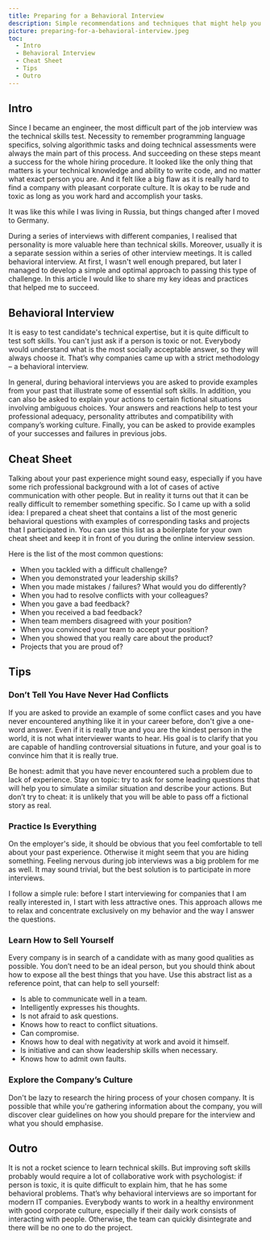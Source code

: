```yaml
---
title: Preparing for a Behavioral Interview
description: Simple recommendations and techniques that might help you succeed in job interviews at your dream company.
picture: preparing-for-a-behavioral-interview.jpeg
toc:
  - Intro
  - Behavioral Interview
  - Cheat Sheet
  - Tips
  - Outro
---
```


## Intro

Since I became an engineer, the most difficult part of the job interview was the technical skills test. Necessity to remember programming language specifics, solving algorithmic tasks and doing technical assessments were always the main part of this process. And succeeding on these steps meant a success for the whole hiring procedure. It looked like the only thing that matters is your technical knowledge and ability to write code, and no matter what exact person you are. And it felt like a big flaw as it is really hard to find a company with pleasant corporate culture. It is okay to be rude and toxic as long as you work hard and accomplish your tasks.

It was like this while I was living in Russia, but things changed after I moved to Germany.

During a series of interviews with different companies, I realised that personality is more valuable here than technical skills. Moreover, usually it is a separate session within a series of other interview meetings. It is called behavioral interview. At first, I wasn't well enough prepared, but later I managed to develop a simple and optimal approach to passing this type of challenge. In this article I would like to share my key ideas and practices that helped me to succeed.

## Behavioral Interview

It is easy to test candidate's technical expertise, but it is quite difficult to test soft skills. You can't just ask if a person is toxic or not. Everybody would understand what is the most socially acceptable answer, so they will always choose it. That’s why companies came up with a strict methodology – a behavioral interview.

In general, during behavioral interviews you are asked to provide examples from your past that illustrate some of essential soft skills. In addition, you can also be asked to explain your actions to certain fictional situations involving ambiguous choices. Your answers and reactions help to test your professional adequacy, personality attributes and compatibility with company’s working culture. Finally, you can be asked to provide examples of your successes and failures in previous jobs.

## Cheat Sheet

Talking about your past experience might sound easy, especially if you have some rich professional background with a lot of cases of active communication with other people. But in reality it turns out that it can be really difficult to remember something specific. So I came up with a solid idea: I prepared a cheat sheet that contains a list of the most generic behavioral questions with examples of corresponding tasks and projects that I participated in. You can use this list as a boilerplate for your own cheat sheet and keep it in front of you during the online interview session.

Here is the list of the most common questions:

- When you tackled with a difficult challenge?
- When you demonstrated your leadership skills?
- When you made mistakes / failures? What would you do differently?
- When you had to resolve conflicts with your colleagues?
- When you gave a bad feedback?
- When you received a bad feedback?
- When team members disagreed with your position?
- When you convinced your team to accept your position?
- When you showed that you really care about the product?
- Projects that you are proud of?

## Tips

### Don’t Tell You Have Never Had Conflicts

If you are asked to provide an example of some conflict cases and you have never encountered anything like it in your career before, don't give a one-word answer. Even if it is really true and you are the kindest person in the world, it is not what interviewer wants to hear. His goal is to clarify that you are capable of handling controversial situations in future, and your goal is to convince him that it is really true.

Be honest: admit that you have never encountered such a problem due to lack of experience. Stay on topic: try to ask for some leading questions that will help you to simulate a similar situation and describe your actions. But don’t try to cheat: it is unlikely that you will be able to pass off a fictional story as real.

### Practice Is Everything

On the employer's side, it should be obvious that you feel comfortable to tell about your past experience. Otherwise it might seem that you are hiding something. Feeling nervous during job interviews was a big problem for me as well. It may sound trivial, but the best solution is to participate in more interviews.

I follow a simple rule: before I start interviewing for companies that I am really interested in, I start with less attractive ones. This approach allows me to relax and concentrate exclusively on my behavior and the way I answer the questions.

### Learn How to Sell Yourself

Every company is in search of a candidate with as many good qualities as possible. You don’t need to be an ideal person, but you should think about how to expose all the best things that you have. Use this abstract list as a reference point, that can help to sell yourself:

- Is able to communicate well in a team.
- Intelligently expresses his thoughts.
- Is not afraid to ask questions.
- Knows how to react to conflict situations.
- Can compromise.
- Knows how to deal with negativity at work and avoid it himself.
- Is initiative and can show leadership skills when necessary.
- Knows how to admit own faults.

### Explore the Company’s Culture

Don't be lazy to research the hiring process of your chosen company. It is possible that while you're gathering information about the company, you will discover clear guidelines on how you should prepare for the interview and what you should emphasise.

## Outro

It is not a rocket science to learn technical skills. But improving soft skills probably would require a lot of collaborative work with psychologist: if person is toxic, it is quite difficult to explain him, that he has some behavioral problems. That’s why behavioral interviews are so important for modern IT companies. Everybody wants to work in a healthy environment with good corporate culture, especially if their daily work consists of interacting with people. Otherwise, the team can quickly disintegrate and there will be no one to do the project.
